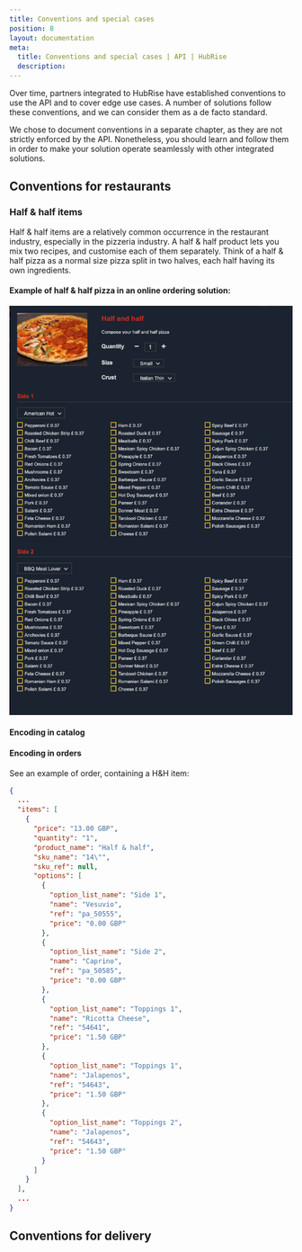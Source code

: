 ```yaml
---
title: Conventions and special cases
position: 8
layout: documentation
meta:
  title: Conventions and special cases | API | HubRise
  description:
---
```


Over time, partners integrated to HubRise have established conventions to use the API and to cover edge use cases. A number of solutions follow these conventions, and we can consider them as a de facto standard.

We chose to document conventions in a separate chapter, as they are not strictly enforced by the API. Nonetheless, you should learn and follow them in order to make your solution operate seamlessly with other integrated solutions.

## Conventions for restaurants

### Half & half items

Half & half items are a relatively common occurrence in the restaurant industry, especially in the pizzeria industry. A half & half product lets you mix two recipes, and customise each of them separately. Think of a half & half pizza as a normal size pizza split in two halves, each half having its own ingredients. 

#### Example of half & half pizza in an online ordering solution:

![Half & half pizza in an online ordering solution](../../images/004-half-half.png)

#### Encoding in catalog



#### Encoding in orders

See an example of order, containing a H&H item:

```json
{
  ...
  "items": [
    {
      "price": "13.00 GBP",
      "quantity": "1",
      "product_name": "Half & half",
      "sku_name": "14\"",
      "sku_ref": null,
      "options": [
        {
          "option_list_name": "Side 1",
          "name": "Vesuvio",
          "ref": "pa_50555",
          "price": "0.00 GBP"
        },
        {
          "option_list_name": "Side 2",
          "name": "Caprino",
          "ref": "pa_50585",
          "price": "0.00 GBP"
        },
        {
          "option_list_name": "Toppings 1",
          "name": "Ricotta Cheese",
          "ref": "54641",
          "price": "1.50 GBP"
        },
        {
          "option_list_name": "Toppings 1",
          "name": "Jalapenos",
          "ref": "54643",
          "price": "1.50 GBP"
        },
        {
          "option_list_name": "Toppings 2",
          "name": "Jalapenos",
          "ref": "54643",
          "price": "1.50 GBP"
        }
      ]
    }
  ],
  ...
}
```

## Conventions for delivery


